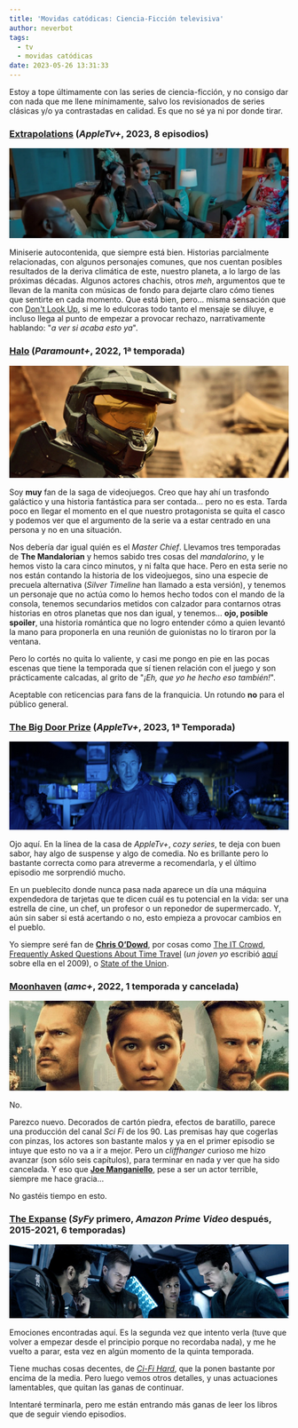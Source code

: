 ```yaml
---
title: 'Movidas catódicas: Ciencia-Ficción televisiva'
author: neverbot
tags:
  - tv
  - movidas catódicas
date: 2023-05-26 13:31:33
---
```



Estoy a tope últimamente con las series de ciencia-ficción, y no consigo dar con nada que me llene mínimamente, salvo los revisionados de series clásicas y/o ya contrastadas en calidad. Es que no sé ya ni por donde tirar.

### [Extrapolations](https://www.themoviedb.org/tv/138169-extrapolations) (*AppleTv+*, 2023, 8 episodios)

![extrapolations](./movidas-catodicas-ciencia-ficcion-televisiva/extrapolations.jpg)

Miniserie autocontenida, que siempre está bien. Historias parcialmente relacionadas, con algunos personajes comunes, que nos cuentan posibles resultados de la deriva climática de este, nuestro planeta, a lo largo de las próximas décadas. Algunos actores chachis, otros *meh*, argumentos que te llevan de la manita con músicas de fondo para dejarte claro cómo tienes que sentirte en cada momento. Que está bien, pero... misma sensación que con [Don't Look Up](https://letterboxd.com/film/dont-look-up-2021/), si me lo edulcoras todo tanto el mensaje se diluye, e incluso llega al punto de empezar a provocar rechazo, narrativamente hablando: "*a ver si acaba esto ya*".

### [Halo](https://www.themoviedb.org/tv/52814-halo) (*Paramount+*, 2022, 1ª temporada)

![halo-tv-series](./movidas-catodicas-ciencia-ficcion-televisiva/halo-tv-series.jpg)

Soy **muy** fan de la saga de videojuegos. Creo que hay ahí un trasfondo galáctico y una historia fantástica para ser contada... pero no es esta. Tarda poco en llegar el momento en el que nuestro protagonista se quita el casco y podemos ver que el argumento de la serie va a estar centrado en una persona y no en una situación.

Nos debería dar igual quién es el *Master Chief*. Llevamos tres temporadas de **The Mandalorian** y hemos sabido tres cosas del *mandalorino*, y le hemos visto la cara cinco minutos, y ni falta que hace. Pero en esta serie no nos están contando la historia de los videojuegos, sino una especie de precuela alternativa (*Silver Timeline* han llamado a esta versión), y tenemos un personaje que no actúa como lo hemos hecho todos con el mando de la consola, tenemos secundarios metidos con calzador para contarnos otras historias en otros planetas que nos dan igual, y tenemos... **ojo, posible spoiler**, una historia romántica que no logro entender cómo a quien levantó la mano para proponerla en una reunión de guionistas no lo tiraron por la ventana.

Pero lo cortés no quita lo valiente, y casi me pongo en pie en las pocas escenas que tiene la temporada que sí tienen relación con el juego y son prácticamente calcadas, al grito de "*¡Eh, que yo he hecho eso también!*".

Aceptable con reticencias para fans de la franquicia. Un rotundo **no** para el público general.

### [The Big Door Prize](https://www.themoviedb.org/tv/194704-the-big-door-prize) (*AppleTv+*, 2023, 1ª Temporada)

![the-big-door-prize](./movidas-catodicas-ciencia-ficcion-televisiva/the-big-door-prize.jpg)

Ojo aquí. En la línea de la casa de *AppleTv+*, *cozy series*, te deja con buen sabor, hay algo de suspense y algo de comedia. No es brillante pero lo bastante correcta como para atreverme a recomendarla, y el último episodio me sorprendió mucho.

En un pueblecito donde nunca pasa nada aparece un día una máquina expendedora de tarjetas que te dicen cuál es tu potencial en la vida: ser una estrella de cine, un chef, un profesor o un reponedor de supermercado. Y, aún sin saber si está acertando o no, esto empieza a provocar cambios en el pueblo.

Yo siempre seré fan de [**Chris O’Dowd**](https://www.imdb.com/name/nm1483369/), por cosas como [The IT Crowd](https://www.themoviedb.org/tv/2490-the-it-crowd), [Frequently Asked Questions About Time Travel](https://www.imdb.com/title/tt0910554/) (*un joven yo* escribió [aquí](/resenas-cinematograficas-relampago-v/) sobre ella en el 2009), o [State of the Union](https://www.themoviedb.org/tv/87984-state-of-the-union).

### [Moonhaven](https://www.themoviedb.org/tv/125398-moonhaven) (*amc+*, 2022, 1 temporada y cancelada)

![moonhaven](./movidas-catodicas-ciencia-ficcion-televisiva/moonhaven.jpg)

No.

Parezco nuevo. Decorados de cartón piedra, efectos de baratillo, parece una producción del canal *Sci Fi* de los 90. Las premisas hay que cogerlas con pinzas, los actores son bastante malos y ya en el primer episodio se intuye que esto no va a ir a mejor. Pero un *cliffhanger* curioso me hizo avanzar (son sólo seis capítulos), para terminar en nada y ver que ha sido cancelada. Y eso que [**Joe Manganiello**](https://www.imdb.com/name/nm0542133/), pese a ser un actor terrible, siempre me hace gracia...

No gastéis tiempo en esto.

### [The Expanse](https://www.themoviedb.org/tv/63639-the-expanse) (*SyFy* primero, *Amazon Prime Video* después, 2015-2021, 6 temporadas)

![the-expanse](./movidas-catodicas-ciencia-ficcion-televisiva/the-expanse.jpg)

Emociones encontradas aquí. Es la segunda vez que intento verla (tuve que volver a empezar desde el principio porque no recordaba nada), y me he vuelto a parar, esta vez en algún momento de la quinta temporada.

Tiene muchas cosas decentes, de [*Ci-Fi Hard*](https://en.wikipedia.org/wiki/Hard_science_fiction), que la ponen bastante por encima de la media. Pero luego vemos otros detalles, y unas actuaciones lamentables, que quitan las ganas de continuar.

Intentaré terminarla, pero me están entrando más ganas de leer los libros que de seguir viendo episodios.
